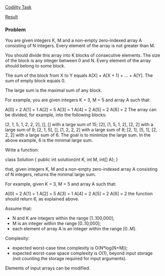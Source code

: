 [Codility Task](https://codility.com/programmers/task/min_max_division/)

[Result](https://codility.com/demo/results/training384DQ7-SJX/)

### Problem

You are given integers K, M and a non-empty zero-indexed array A consisting of N integers. Every element of the array is not greater than M.

You should divide this array into K blocks of consecutive elements. The size of the block is any integer between 0 and N. Every element of the array should belong to some block.

The sum of the block from X to Y equals A[X] + A[X + 1] + ... + A[Y]. The sum of empty block equals 0.

The large sum is the maximal sum of any block.

For example, you are given integers K = 3, M = 5 and array A such that:

  A[0] = 2
  A[1] = 1
  A[2] = 5
  A[3] = 1
  A[4] = 2
  A[5] = 2
  A[6] = 2
The array can be divided, for example, into the following blocks:

[2, 1, 5, 1, 2, 2, 2], [], [] with a large sum of 15;
[2], [1, 5, 1, 2], [2, 2] with a large sum of 9;
[2, 1, 5], [], [1, 2, 2, 2] with a large sum of 8;
[2, 1], [5, 1], [2, 2, 2] with a large sum of 6.
The goal is to minimize the large sum. In the above example, 6 is the minimal large sum.

Write a function:

class Solution { public int solution(int K, int M, int[] A); }

that, given integers K, M and a non-empty zero-indexed array A consisting of N integers, returns the minimal large sum.

For example, given K = 3, M = 5 and array A such that:

  A[0] = 2
  A[1] = 1
  A[2] = 5
  A[3] = 1
  A[4] = 2
  A[5] = 2
  A[6] = 2
the function should return 6, as explained above.

Assume that:

* N and K are integers within the range [1..100,000];
* M is an integer within the range [0..10,000];
* each element of array A is an integer within the range [0..M].

Complexity:

* expected worst-case time complexity is O(N*log(N+M));
* expected worst-case space complexity is O(1), beyond input storage (not counting the storage required for input arguments).

Elements of input arrays can be modified.